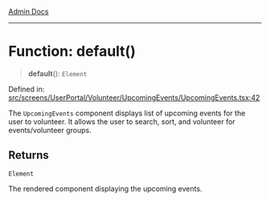 [Admin Docs](/)

***

# Function: default()

> **default**(): `Element`

Defined in: [src/screens/UserPortal/Volunteer/UpcomingEvents/UpcomingEvents.tsx:42](https://github.com/hustlernik/talawa-admin/blob/fe326ed17e0fa5ad916ff9f383f63b5d38aedc7b/src/screens/UserPortal/Volunteer/UpcomingEvents/UpcomingEvents.tsx#L42)

The `UpcomingEvents` component displays list of upcoming events for the user to volunteer.
It allows the user to search, sort, and volunteer for events/volunteer groups.

## Returns

`Element`

The rendered component displaying the upcoming events.
